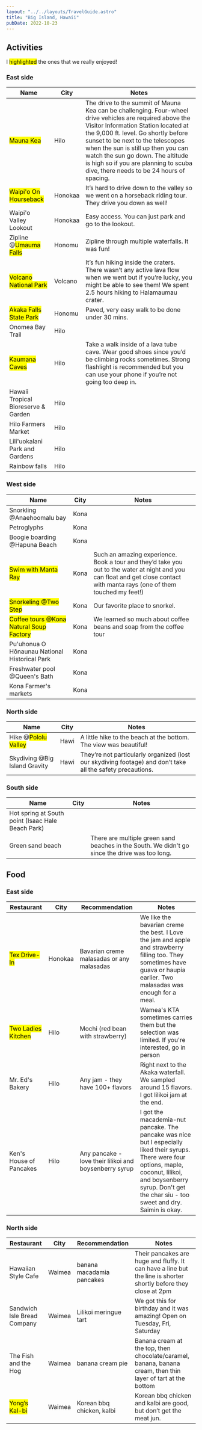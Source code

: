 ```yaml
---
layout: "../../layouts/TravelGuide.astro"
title: "Big Island, Hawaii"
pubDate: 2022-10-23
---
```


## Activities

I <mark>highlighted</mark> the ones that we really enjoyed!

### East side

| Name                                | City    | Notes                                                                                                                                                                                                                                                                                                                                                                                      |
| ----------------------------------- | ------- | ------------------------------------------------------------------------------------------------------------------------------------------------------------------------------------------------------------------------------------------------------------------------------------------------------------------------------------------------------------------------------------------ |
| <mark>Mauna Kea</mark>              | Hilo    | The drive to the summit of Mauna Kea can be challenging. Four-wheel drive vehicles are required above the Visitor Information Station located at the 9,000 ft. level. Go shortly before sunset to be next to the telescopes when the sun is still up then you can watch the sun go down. The altitude is high so if you are planning to scuba dive, there needs to be 24 hours of spacing. |
| <mark>Waipi'o On Hourseback</mark>  | Honokaa | It’s hard to drive down to the valley so we went on a horseback riding tour. They drive you down as well!                                                                                                                                                                                                                                                                                  |
| Waipi'o Valley Lookout              | Honokaa | Easy access. You can just park and go to the lookout.                                                                                                                                                                                                                                                                                                                                      |
| Zipline @<mark>Umauma Falls</mark>  | Honomu  | Zipline through multiple waterfalls. It was fun!                                                                                                                                                                                                                                                                                                                                           |
| <mark>Volcano National Park</mark>  | Volcano | It’s fun hiking inside the craters. There wasn’t any active lava flow when we went but if you’re lucky, you might be able to see them! We spent 2.5 hours hiking to Halamaumau crater.                                                                                                                                                                                                     |
| <mark>Akaka Falls State Park</mark> | Honomu  | Paved, very easy walk to be done under 30 mins.                                                                                                                                                                                                                                                                                                                                            |
| Onomea Bay Trail                    | Hilo    |                                                                                                                                                                                                                                                                                                                                                                                            |
| <mark>Kaumana Caves</mark>          | Hilo    | Take a walk inside of a lava tube cave. Wear good shoes since you’d be climbing rocks sometimes. Strong flashlight is recommended but you can use your phone if you’re not going too deep in.                                                                                                                                                                                              |
| Hawaii Tropical Bioreserve & Garden | Hilo    |                                                                                                                                                                                                                                                                                                                                                                                            |
| Hilo Farmers Market                 | Hilo    |                                                                                                                                                                                                                                                                                                                                                                                            |
| Lili'uokalani Park and Gardens      | Hilo    |                                                                                                                                                                                                                                                                                                                                                                                            |
| Rainbow falls                       | Hilo    |                                                                                                                                                                                                                                                                                                                                                                                            |

### West side

| Name                                                 | City | Notes                                                                                                                                                                        |
| ---------------------------------------------------- | ---- | ---------------------------------------------------------------------------------------------------------------------------------------------------------------------------- |
| Snorkling @Anaehoomalu bay                           | Kona |                                                                                                                                                                              |
| Petroglyphs                                          | Kona |                                                                                                                                                                              |
| Boogie boarding @Hapuna Beach                        | Kona |                                                                                                                                                                              |
| <mark>Swim with Manta Ray</mark>                     | Kona | Such an amazing experience. Book a tour and they’d take you out to the water at night and you can float and get close contact with manta rays (one of them touched my feet!) |
| <mark>Snorkeling @Two Step</mark>                    | Kona | Our favorite place to snorkel.                                                                                                                                               |
| <mark>Coffee tours @Kona Natural Soup Factory</mark> | Kona | We learned so much about coffee beans and soap from the coffee tour                                                                                                          |
| Pu'uhonua O Hōnaunau National Historical Park        | Kona |                                                                                                                                                                              |
| Freshwater pool @Queen's Bath                        | Kona |                                                                                                                                                                              |
| Kona Farmer's markets                                | Kona |                                                                                                                                                                              |

### North side

| Name                             | City | Notes                                                                                                      |
| -------------------------------- | ---- | ---------------------------------------------------------------------------------------------------------- |
| Hike @<mark>Pololu Valley</mark> | Hawi | A little hike to the beach at the bottom. The view was beautiful!                                          |
| Skydiving @Big Island Gravity    | Hawi | They’re not particularly organized (lost our skydiving footage) and don’t take all the safety precautions. |

### South side

| Name                                              | City | Notes                                                                                          |
| ------------------------------------------------- | ---- | ---------------------------------------------------------------------------------------------- |
| Hot spring at South point (Isaac Hale Beach Park) |      |                                                                                                |
| Green sand beach                                  |      | There are multiple green sand beaches in the South. We didn't go since the drive was too long. |

## Food

### East side

| Restaurant                      | City    | Recommendation                                         | Notes                                                                                                                                                                                                                           |
| ------------------------------- | ------- | ------------------------------------------------------ | ------------------------------------------------------------------------------------------------------------------------------------------------------------------------------------------------------------------------------- |
| <mark>Tex Drive-In</mark>       | Honokaa | Bavarian creme malasadas or any malasadas              | We like the bavarian creme the best. I Love the jam and apple and strawberry filling too. They sometimes have guava or haupia earlier. Two malasadas was enough for a meal.                                                     |
| <mark>Two Ladies Kitchen</mark> | Hilo    | Mochi (red bean with strawberry)                       | Wamea's KTA sometimes carries them but the selection was limited. If you're interested, go in person                                                                                                                            |
| Mr. Ed's Bakery                 | Hilo    | Any jam - they have 100+ flavors                       | Right next to the Akaka waterfall. We sampled around 15 flavors. I got lilikoi jam at the end.                                                                                                                                  |
| Ken's House of Pancakes         | Hilo    | Any pancake - love their lilikoi and boysenberry syrup | I got the macademia-nut pancake. The pancake was nice but I especially liked their syrups. There were four options, maple, coconut, lilikoi, and boysenberry syrup. Don't get the char siu - too sweet and dry. Saimin is okay. |

### North side

| Restaurant                  | City   | Recommendation            | Notes                                                                                                           |
| --------------------------- | ------ | ------------------------- | --------------------------------------------------------------------------------------------------------------- |
| Hawaiian Style Cafe         | Waimea | banana macadamia pancakes | Their pancakes are huge and fluffy. It can have a line but the line is shorter shortly before they close at 2pm |
| Sandwich Isle Bread Company | Waimea | Lilikoi meringue tart     | We got this for birthday and it was amazing! Open on Tuesday, Fri, Saturday                                     |
| The Fish and the Hog        | Waimea | banana cream pie          | Banana cream at the top, then chocolate/caramel, banana, banana cream, then thin layer of tart at the bottom    |
| <mark>Yong’s Kal-bi</mark>  | Waimea | Korean bbq chicken, kalbi | Korean bbq chicken and kalbi are good, but don’t get the meat jun.                                              |
